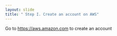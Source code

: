 ```yaml
---
layout: slide
title: " Step I. Create an account on AWS"
---
```

Go to https://aws.amazon.com to create an account

